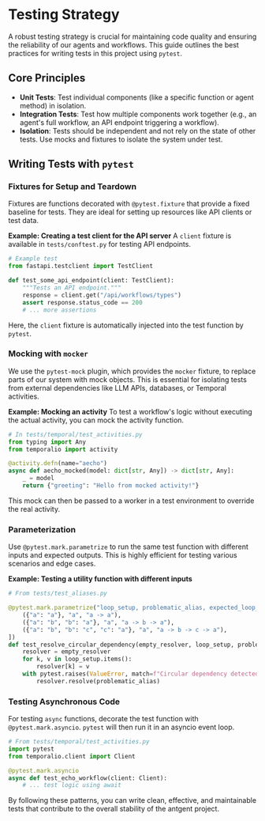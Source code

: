 # Testing Strategy

A robust testing strategy is crucial for maintaining code quality and ensuring the reliability of our agents and workflows. This guide outlines the best practices for writing tests in this project using `pytest`.

## Core Principles

-   **Unit Tests**: Test individual components (like a specific function or agent method) in isolation.
-   **Integration Tests**: Test how multiple components work together (e.g., an agent's full workflow, an API endpoint triggering a workflow).
-   **Isolation**: Tests should be independent and not rely on the state of other tests. Use mocks and fixtures to isolate the system under test.

## Writing Tests with `pytest`

### Fixtures for Setup and Teardown

Fixtures are functions decorated with `@pytest.fixture` that provide a fixed baseline for tests. They are ideal for setting up resources like API clients or test data.

**Example: Creating a test client for the API server**
A `client` fixture is available in `tests/conftest.py` for testing API endpoints.

```python
# Example test
from fastapi.testclient import TestClient

def test_some_api_endpoint(client: TestClient):
    """Tests an API endpoint."""
    response = client.get("/api/workflows/types")
    assert response.status_code == 200
    # ... more assertions
```
Here, the `client` fixture is automatically injected into the test function by `pytest`.

### Mocking with `mocker`

We use the `pytest-mock` plugin, which provides the `mocker` fixture, to replace parts of our system with mock objects. This is essential for isolating tests from external dependencies like LLM APIs, databases, or Temporal activities.

**Example: Mocking an activity**
To test a workflow's logic without executing the actual activity, you can mock the activity function.

```python
# In tests/temporal/test_activities.py
from typing import Any
from temporalio import activity

@activity.defn(name="aecho")
async def aecho_mocked(model: dict[str, Any]) -> dict[str, Any]:
    _ = model
    return {"greeting": "Hello from mocked activity!"}
```
This mock can then be passed to a worker in a test environment to override the real activity.

### Parameterization

Use `@pytest.mark.parametrize` to run the same test function with different inputs and expected outputs. This is highly efficient for testing various scenarios and edge cases.

**Example: Testing a utility function with different inputs**
```python
# From tests/test_aliases.py

@pytest.mark.parametrize("loop_setup, problematic_alias, expected_loop_path_str", [
    ({"a": "a"}, "a", "a -> a"),
    ({"a": "b", "b": "a"}, "a", "a -> b -> a"),
    ({"a": "b", "b": "c", "c": "a"}, "a", "a -> b -> c -> a"),
])
def test_resolve_circular_dependency(empty_resolver, loop_setup, problematic_alias, expected_loop_path_str):
    resolver = empty_resolver
    for k, v in loop_setup.items():
        resolver[k] = v
    with pytest.raises(ValueError, match=f"Circular dependency detected: {expected_loop_path_str}"):
        resolver.resolve(problematic_alias)
```

### Testing Asynchronous Code

For testing `async` functions, decorate the test function with `@pytest.mark.asyncio`. `pytest` will then run it in an asyncio event loop.

```python
# From tests/temporal/test_activities.py
import pytest
from temporalio.client import Client

@pytest.mark.asyncio
async def test_echo_workflow(client: Client):
    # ... test logic using await
```

By following these patterns, you can write clean, effective, and maintainable tests that contribute to the overall stability of the antgent project.

